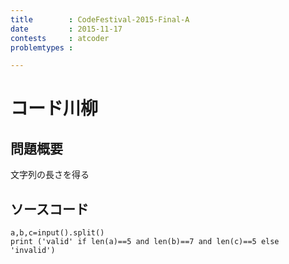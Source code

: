 ```yaml
---
title        : CodeFestival-2015-Final-A
date         : 2015-11-17
contests     : atcoder
problemtypes :

---
```


# コード川柳

<!--more-->

## 問題概要

文字列の長さを得る



## ソースコード
~~~
a,b,c=input().split()
print ('valid' if len(a)==5 and len(b)==7 and len(c)==5 else 'invalid')


~~~